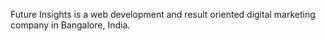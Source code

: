 Future Insights is a web development and result oriented digital marketing company in Bangalore, India.
